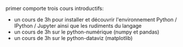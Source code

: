 primer comporte trois cours introductifs:
   - un cours de 3h pour installer et découvrir l'environnement Python / IPython / Jupyter ainsi que les rudiments du langage
   - un cours de 3h sur le python-numérique (numpy et pandas)
   - un cours de 3h sur le python-dataviz (matplotlib)
